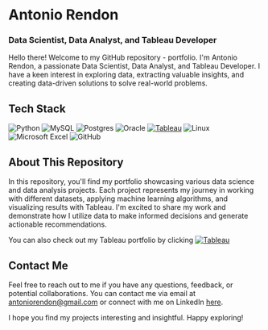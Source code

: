 

<!--
### Hi there 👋
**antoniorendonc/antoniorendonc** is a ✨ _special_ ✨ repository because its `README.md` (this file) appears on your GitHub profile.

Here are some ideas to get you started:

- 🔭 I’m currently working on ...
- 🌱 I’m currently learning ...
- 👯 I’m looking to collaborate on ...
- 🤔 I’m looking for help with ...
- 💬 Ask me about ...
- 📫 How to reach me: ...
- 😄 Pronouns: ...
- ⚡ Fun fact: ...
-->
# Antonio Rendon  
### Data Scientist, Data Analyst, and Tableau Developer


Hello there! Welcome to my GitHub repository - portfolio. I'm Antonio Rendon, a passionate Data Scientist, Data Analyst, and Tableau Developer. I have a keen interest in exploring data, extracting valuable insights, and creating data-driven solutions to solve real-world problems.

## Tech Stack
![Python](https://img.shields.io/badge/python-3670A0?style=for-the-badge&logo=python&logoColor=ffdd54)
![MySQL](https://img.shields.io/badge/mysql-%2300f.svg?style=for-the-badge&logo=mysql&logoColor=white)
![Postgres](https://img.shields.io/badge/postgres-%23316192.svg?style=for-the-badge&logo=postgresql&logoColor=white)
![Oracle](https://img.shields.io/badge/Oracle-F80000?style=for-the-badge&logo=oracle&logoColor=white)
[![Tableau](https://img.shields.io/badge/Tableau-E97627.svg?style=for-the-badge&logo=Tableau&logoColor=white)](https://public.tableau.com/app/profile/antonio.rendon)
![Linux](https://img.shields.io/badge/Linux-FCC624?style=for-the-badge&logo=linux&logoColor=black)
![Microsoft Excel](https://img.shields.io/badge/Microsoft_Excel-217346?style=for-the-badge&logo=microsoft-excel&logoColor=white)
![GitHub](https://img.shields.io/badge/github-%23121011.svg?style=for-the-badge&logo=github&logoColor=white)

## About This Repository
In this repository, you'll find my portfolio showcasing various data science and data analysis projects. Each project represents my journey in working with different datasets, applying machine learning algorithms, and visualizing results with Tableau. I'm excited to share my work and demonstrate how I utilize data to make informed decisions and generate actionable recommendations.

You can also check out my Tableau portfolio by clicking [![Tableau](https://img.shields.io/badge/Tableau-E97627.svg?style=for-the-badge&logo=Tableau&logoColor=white)](https://public.tableau.com/app/profile/antonio.rendon)



## Contact Me
Feel free to reach out to me if you have any questions, feedback, or potential collaborations. You can contact me via email at antoniorendon@gmail.com or connect with me on LinkedIn [here](https://www.linkedin.com/in/antoniorendon).

I hope you find my projects interesting and insightful. Happy exploring!

